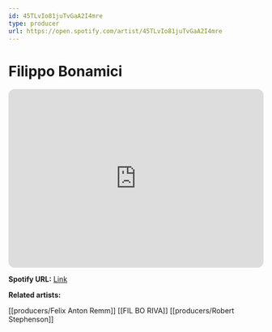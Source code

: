 ```yaml
---
id: 45TLvIo81juTvGaA2I4mre
type: producer
url: https://open.spotify.com/artist/45TLvIo81juTvGaA2I4mre
---
```

# Filippo Bonamici

<iframe style="border-radius:12px" src="https://open.spotify.com/embed/artist/45TLvIo81juTvGaA2I4mre" width="100%" height="352" frameBorder="0" allowfullscreen="" allow="autoplay; clipboard-write; encrypted-media; fullscreen; picture-in-picture" loading="lazy"></iframe>

**Spotify URL:** [Link](https://open.spotify.com/artist/45TLvIo81juTvGaA2I4mre)

**Related artists:**

[[producers/Felix Anton Remm]]
[[FIL BO RIVA]]
[[producers/Robert Stephenson]]
